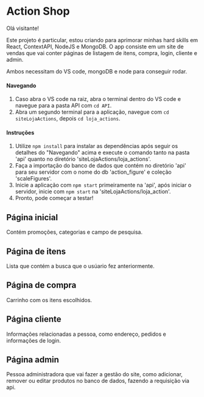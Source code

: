 # Action Shop

Olá visitante!

Este projeto é particular, estou criando para aprimorar minhas hard skills em React, ContextAPI, NodeJS e MongoDB. O app consiste em um site de vendas que vai conter páginas de listagem de itens, compra, login, cliente e admin.

Ambos necessitam do VS code, mongoDB e node para conseguir rodar.

#### Navegando
1. Caso abra o VS code na raiz, abra o terminal dentro do VS code e navegue para a pasta API com <code>cd API</code>.
2. Abra um segundo terminal para a aplicação, navegue com <code>cd siteLojaActions</code>, depois <code>cd loja_actions</code>.
#### Instruções
1. Utilize <code>npm install</code> para instalar as dependências após seguir os detalhes do "Navegando" acima e execute o comando tanto na pasta 'api' quanto no diretório 'siteLojaActions/loja_actions'.
2. Faça a importação do banco de dados que contém no diretório 'api' para seu servidor com o nome do db 'action_figure' e coleção 'scaleFigures'.
3. Inicie a aplicação com <code>npm start</code> primeiramente na 'api', após iniciar o servidor, inicie com <code>npm start</code> na 'siteLojaActions/loja_action'.
4. Pronto, pode começar a testar!

## Página inicial

Contém promoções, categorias e campo de pesquisa.

## Página de itens

Lista que contém a busca que o usúario fez anteriormente.

## Página de compra

Carrinho com os itens escolhidos.

## Página cliente

Informações relacionadas a pessoa, como endereço, pedidos e informações de login.

## Página admin

Pessoa administradora que vai fazer a gestão do site, como adicionar, remover ou editar produtos no banco de dados, fazendo a requisição via api.
